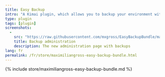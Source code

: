 ```yaml
---
title: Easy Backup
intro: "A Kimai plugin, which allows you to backup your environment with a single click."
type: plugin
tags: [plugin]
screenshots:
  - 
    src: "https://raw.githubusercontent.com/mxgross/EasyBackupBundle/master/screenshot.jpg"
    title: Backup administration
    description: The new administration page with backups 
lang: fr
permalink: /fr/store/maximiliangross-easy-backup-bundle.html
---
```


{% include store/maximiliangross-easy-backup-bundle.md %}
